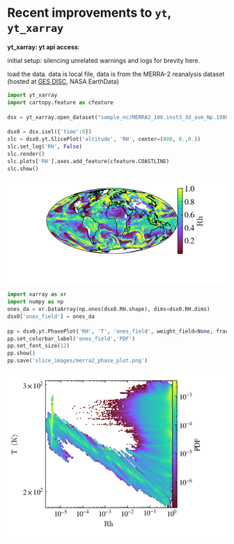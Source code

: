 # Recent improvements to `yt`, `yt_xarray`


**yt_xarray: yt api access**: 

initial setup: silencing unrelated warnings and logs for brevity here. 


load the data. data is local file, data is from the MERRA-2 reanalysis dataset (hosted at 
[GES DISC](https://disc.gsfc.nasa.gov/datasets/M2I3NPASM_5.12.4/summary), NASA EarthData) 

```python
import yt_xarray
import cartopy.feature as cfeature

dsx = yt_xarray.open_dataset("sample_nc/MERRA2_100.inst3_3d_asm_Np.19800120.nc4")

dsx0 = dsx.isel({'time':0})
slc = dsx0.yt.SlicePlot('altitude', 'RH', center=(800, 0.,0.))
slc.set_log('RH', False)
slc.render()
slc.plots['RH'].axes.add_feature(cfeature.COASTLINE)
slc.show()
```

![](./_static/images/merra2_from_yt_convenience_800_hpa.png)

```python 
import xarray as xr
import numpy as np
ones_da = xr.DataArray(np.ones(dsx0.RH.shape), dims=dsx0.RH.dims)
dsx0['ones_field'] = ones_da

pp = dsx0.yt.PhasePlot('RH', 'T', 'ones_field', weight_field=None, fractional=True, figure_size=(3,3))
pp.set_colorbar_label('ones_field','PDF')
pp.set_font_size(12)
pp.show()
pp.save('slice_images/merra2_phase_plot.png')
```

![](./_static/images/merra2_phase_plot.png)

